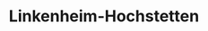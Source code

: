 ---
title: Linkenheim-Hochstetten
url: /linkenheim-hochstetten/
latitude: 49.134
longitude: 8.412
---